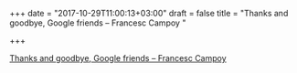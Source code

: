 +++
date = "2017-10-29T11:00:13+03:00"
draft = false
title = "Thanks and goodbye, Google friends – Francesc Campoy  "

+++

<p><a href="https://medium.com/@francesc/thanks-and-goodbye-google-friends-3caf770a66dc">Thanks and goodbye, Google friends – Francesc Campoy  </a></p>

